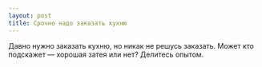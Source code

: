 ```yaml
---
layout: post 
title: Срочно надо заказать кухню 
--- 
```

Давно нужно заказать кухню, но никак не решусь заказать. Может кто подскажет — хорошая затея или нет? Делитесь опытом.